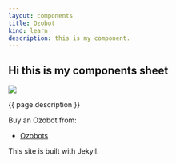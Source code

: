 ```yaml
---
layout: components
title: Ozobot
kind: learn
description: this is my component.
---
```


## Hi this is my components sheet ##

<p><img src="{{ "/resources/learning/junior_coding_day_1/images/ozobot_large.jpg" | absolute_url }}" /></p>
<p>{{ page.description }}</p>
<p>Buy an Ozobot from:</p>
<ul>
<li><a href="http://shop.pimoroni.com/products/led-5mm-pack-of-10">Ozobots</a></li>
</ul>

This site is built with Jekyll.